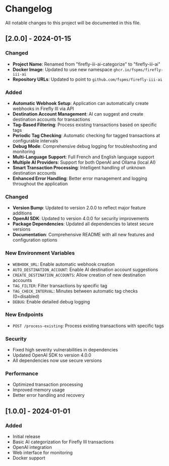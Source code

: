 # Changelog

All notable changes to this project will be documented in this file.

## [2.0.0] - 2024-01-15

### Changed
- **Project Name**: Renamed from "firefly-iii-ai-categorize" to "firefly-iii-ai"
- **Docker Image**: Updated to use new namespace `ghcr.io/fspms/firefly-iii-ai`
- **Repository URLs**: Updated to point to `github.com/fspms/firefly-iii-ai`

### Added
- **Automatic Webhook Setup**: Application can automatically create webhooks in Firefly III via API
- **Destination Account Management**: AI can suggest and create destination accounts for transactions
- **Tag-Based Filtering**: Process existing transactions based on specific tags
- **Periodic Tag Checking**: Automatic checking for tagged transactions at configurable intervals
- **Debug Mode**: Comprehensive debug logging for troubleshooting and monitoring
- **Multi-Language Support**: Full French and English language support
- **Multiple AI Providers**: Support for both OpenAI and Ollama (local AI)
- **Smart Transaction Processing**: Intelligent handling of unknown destination accounts
- **Enhanced Error Handling**: Better error management and logging throughout the application

### Changed
- **Version Bump**: Updated to version 2.0.0 to reflect major feature additions
- **OpenAI SDK**: Updated to version 4.0.0 for security improvements
- **Package Dependencies**: Updated all dependencies to latest secure versions
- **Documentation**: Comprehensive README with all new features and configuration options

### New Environment Variables
- `WEBHOOK_URL`: Enable automatic webhook creation
- `AUTO_DESTINATION_ACCOUNT`: Enable AI destination account suggestions
- `CREATE_DESTINATION_ACCOUNTS`: Allow creation of new destination accounts
- `TAG_FILTER`: Filter transactions by specific tag
- `TAG_CHECK_INTERVAL`: Minutes between automatic tag checks (0=disabled)
- `DEBUG`: Enable detailed debug logging

### New Endpoints
- `POST /process-existing`: Process existing transactions with specific tags

### Security
- Fixed high severity vulnerabilities in dependencies
- Updated OpenAI SDK to version 4.0.0
- All dependencies now use secure versions

### Performance
- Optimized transaction processing
- Improved memory usage
- Better error handling and recovery

## [1.0.0] - 2024-01-01

### Added
- Initial release
- Basic AI categorization for Firefly III transactions
- OpenAI integration
- Web interface for monitoring
- Docker support
